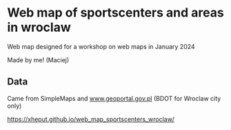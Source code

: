 # Web map of sportscenters and areas in wroclaw
Web map designed for a workshop on web maps in January 2024

Made by me! (Maciej)

## Data

Came from SimpleMaps and www.geoportal.gov.pl (BDOT for Wroclaw city only)

https://xheput.github.io/web_map_sportscenters_wroclaw/
